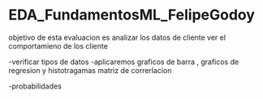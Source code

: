 # EDA_FundamentosML_FelipeGodoy

objetivo de esta evaluacion es analizar  los datos de cliente ver el comportamieno de los cliente

-verificar tipos de datos 
-aplicaremos graficos de barra , graficos de regresion y histotragamas matriz de correrlacion

-probabilidades



